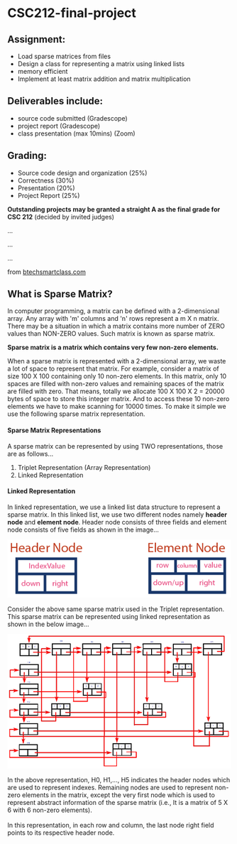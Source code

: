 # CSC212-final-project

<h2>Assignment:</h2>
<ul>
  <li>Load sparse matrices from files</li>
  <li>Design a class for representing a matrix using linked lists</li>
  <li>memory efficient</li>
  <li>Implement at least matrix addition and matrix multiplication</li>
</ul>


<h2>Deliverables include:</h2>
<ul>
  <li>source code submitted (Gradescope)</li>
  <li>project report (Gradescope)</li>
  <li>class presentation (max 10mins) (Zoom)</li>
</ul>

<h2>Grading:</h2>
<ul>
  <li>Source code design and organization (25%)</li>
  <li>Correctness (30%)</li>
  <li>Presentation (20%)</li>
  <li>Project Report (25%)</li>
</ul>
<p>
  <strong>Outstanding projects may be granted a straight A as the
final grade for CSC 212</strong>
  (decided by invited judges)
</p>



<p>...</p>
<p>...</p>
<p>...</p>
<p>from <a href=http://www.btechsmartclass.com/data_structures/sparse-matrix.html#:~:text=Sparse%20matrix%20is%20a%20matrix,only%2010%20non%2Dzero%20elements.>
  btechsmartclass.com
  </a></p>
                     
<h2>What is Sparse Matrix?</h2>
                        
<p>In computer programming, a matrix can be defined with a 2-dimensional array. Any array with 'm' columns and 'n' rows represent a m X n matrix. There may be a situation in which a matrix contains more number of ZERO values than NON-ZERO values. Such matrix is known as sparse matrix.</p>
                        
<p><strong>Sparse matrix is a matrix which contains very few non-zero elements.</strong></p>
<p>When a sparse matrix is represented with a 2-dimensional array, we waste a lot of space to represent that matrix. For example, consider a matrix of size 100 X 100 containing only 10 non-zero elements. In this matrix, only 10 spaces are filled with non-zero values and remaining spaces of the matrix are filled with zero. That means, totally we allocate 100 X 100 X 2 = 20000 bytes of space to store this integer matrix. And to access these 10 non-zero elements we have to make scanning for 10000 times. To make it simple we use the following sparse matrix representation. </p>
                        
<h4>Sparse Matrix Representations</h4>
                        
<p>A sparse matrix can be represented by using TWO representations, those are as follows...</p>
                        
<ol>
  <li>Triplet Representation (Array Representation)</li>
  <li>Linked Representation</li>
</ol>

<h4>Linked Representation</h4>
                      
                      
                      
<p>In linked representation, we use a linked list data structure to represent a sparse matrix. In this linked list, we use two different nodes namely <strong>header node</strong> and <strong>element node</strong>. Header node consists of three fields and element node consists of five fields as shown in the image...</p>
                                               
<center><img src="images/Linked_Representation_Nodes.png" class="bsc-img-md" alt="Linked Represenation of sparse matrix"/></center>
                        
<p>Consider the above same sparse matrix used in the Triplet representation. This sparse matrix can be represented using linked representation as shown in the below image...</p>
                        
<center><img src="images/Linked_Representation_of_Sparse_Matrix.png" class="bsc-img-md" alt="Linked Represntation of Sparse Matrix"/></center>
                          
<p>In the above representation, H0, H1,..., H5 indicates the header nodes which are used to represent indexes. Remaining nodes are used to represent non-zero elements in the matrix, except the very first node which is used to represent abstract information of the sparse matrix (i.e., It is a matrix of 5 X 6 with 6 non-zero elements).<br /><br />In this representation, in each row and column, the last node right field points to its respective header node.</p>
